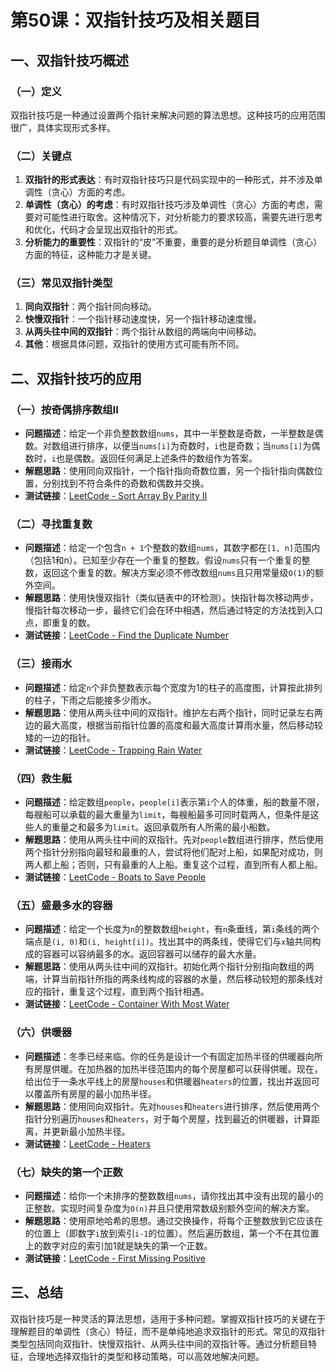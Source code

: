 # 第50课：双指针技巧及相关题目

## 一、双指针技巧概述

### （一）定义

双指针技巧是一种通过设置两个指针来解决问题的算法思想。这种技巧的应用范围很广，具体实现形式多样。

### （二）关键点

1. **双指针的形式表达**：有时双指针技巧只是代码实现中的一种形式，并不涉及单调性（贪心）方面的考虑。
2. **单调性（贪心）的考虑**：有时双指针技巧涉及单调性（贪心）方面的考虑，需要对可能性进行取舍。这种情况下，对分析能力的要求较高，需要先进行思考和优化，代码才会呈现出双指针的形式。
3. **分析能力的重要性**：双指针的“皮”不重要，重要的是分析题目单调性（贪心）方面的特征，这种能力才是关键。

### （三）常见双指针类型

1. **同向双指针**：两个指针同向移动。
2. **快慢双指针**：一个指针移动速度快，另一个指针移动速度慢。
3. **从两头往中间的双指针**：两个指针从数组的两端向中间移动。
4. **其他**：根据具体问题，双指针的使用方式可能有所不同。

## 二、双指针技巧的应用

### （一）按奇偶排序数组II

- **问题描述**：给定一个非负整数数组`nums`，其中一半整数是奇数，一半整数是偶数。对数组进行排序，以便当`nums[i]`为奇数时，`i`也是奇数；当`nums[i]`为偶数时，`i`也是偶数。返回任何满足上述条件的数组作为答案。
- **解题思路**：使用同向双指针，一个指针指向奇数位置，另一个指针指向偶数位置，分别找到不符合条件的奇数和偶数并交换。
- **测试链接**：[LeetCode - Sort Array By Parity II](https://leetcode.cn/problems/sort-array-by-parity-ii/)

### （二）寻找重复数

- **问题描述**：给定一个包含`n + 1`个整数的数组`nums`，其数字都在`[1, n]`范围内（包括1和n）。已知至少存在一个重复的整数。假设`nums`只有一个重复的整数，返回这个重复的数。解决方案必须不修改数组`nums`且只用常量级`O(1)`的额外空间。
- **解题思路**：使用快慢双指针（类似链表中的环检测）。快指针每次移动两步，慢指针每次移动一步，最终它们会在环中相遇，然后通过特定的方法找到入口点，即重复的数。
- **测试链接**：[LeetCode - Find the Duplicate Number](https://leetcode.cn/problems/find-the-duplicate-number/)

### （三）接雨水

- **问题描述**：给定`n`个非负整数表示每个宽度为1的柱子的高度图，计算按此排列的柱子，下雨之后能接多少雨水。
- **解题思路**：使用从两头往中间的双指针。维护左右两个指针，同时记录左右两边的最大高度，根据当前指针位置的高度和最大高度计算雨水量，然后移动较矮的一边的指针。
- **测试链接**：[LeetCode - Trapping Rain Water](https://leetcode.cn/problems/trapping-rain-water/)

### （四）救生艇

- **问题描述**：给定数组`people`，`people[i]`表示第`i`个人的体重，船的数量不限，每艘船可以承载的最大重量为`limit`，每艘船最多可同时载两人，但条件是这些人的重量之和最多为`limit`。返回承载所有人所需的最小船数。
- **解题思路**：使用从两头往中间的双指针。先对`people`数组进行排序，然后使用两个指针分别指向最轻和最重的人，尝试将他们配对上船，如果配对成功，则两人都上船；否则，只有最重的人上船。重复这个过程，直到所有人都上船。
- **测试链接**：[LeetCode - Boats to Save People](https://leetcode.cn/problems/boats-to-save-people/)

### （五）盛最多水的容器

- **问题描述**：给定一个长度为`n`的整数数组`height`，有`n`条垂线，第`i`条线的两个端点是`(i, 0)`和`(i, height[i])`。找出其中的两条线，使得它们与`x`轴共同构成的容器可以容纳最多的水。返回容器可以储存的最大水量。
- **解题思路**：使用从两头往中间的双指针。初始化两个指针分别指向数组的两端，计算当前指针所指的两条线构成的容器的水量，然后移动较短的那条线对应的指针，重复这个过程，直到两个指针相遇。
- **测试链接**：[LeetCode - Container With Most Water](https://leetcode.cn/problems/container-with-most-water/)

### （六）供暖器

- **问题描述**：冬季已经来临。你的任务是设计一个有固定加热半径的供暖器向所有房屋供暖。在加热器的加热半径范围内的每个房屋都可以获得供暖。现在，给出位于一条水平线上的房屋`houses`和供暖器`heaters`的位置，找出并返回可以覆盖所有房屋的最小加热半径。
- **解题思路**：使用同向双指针。先对`houses`和`heaters`进行排序，然后使用两个指针分别遍历`houses`和`heaters`，对于每个房屋，找到最近的供暖器，计算距离，并更新最小加热半径。
- **测试链接**：[LeetCode - Heaters](https://leetcode.cn/problems/heaters/)

### （七）缺失的第一个正数

- **问题描述**：给你一个未排序的整数数组`nums`，请你找出其中没有出现的最小的正整数。实现时间复杂度为`O(n)`并且只使用常数级别额外空间的解决方案。
- **解题思路**：使用原地哈希的思想。通过交换操作，将每个正整数放到它应该在的位置上（即数字`i`放到索引`i-1`的位置）。然后遍历数组，第一个不在其位置上的数字对应的索引加1就是缺失的第一个正数。
- **测试链接**：[LeetCode - First Missing Positive](https://leetcode.cn/problems/first-missing-positive/)

## 三、总结

双指针技巧是一种灵活的算法思想，适用于多种问题。掌握双指针技巧的关键在于理解题目的单调性（贪心）特征，而不是单纯地追求双指针的形式。常见的双指针类型包括同向双指针、快慢双指针、从两头往中间的双指针等。通过分析题目特征，合理地选择双指针的类型和移动策略，可以高效地解决问题。